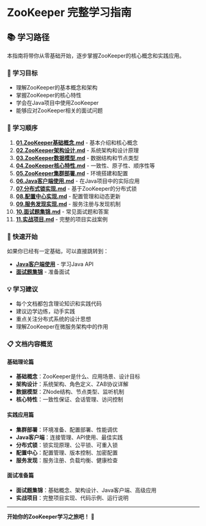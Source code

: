 # ZooKeeper 完整学习指南

## 📚 学习路径

本指南将带你从零基础开始，逐步掌握ZooKeeper的核心概念和实践应用。

### 🎯 学习目标
- 理解ZooKeeper的基本概念和架构
- 掌握ZooKeeper的核心特性
- 学会在Java项目中使用ZooKeeper
- 能够应对ZooKeeper相关的面试问题

### 📖 学习顺序
1. **[01.ZooKeeper基础概念.md](./01.ZooKeeper基础概念.md)** - 基本介绍和核心概念
2. **[02.ZooKeeper架构设计.md](./02.ZooKeeper架构设计.md)** - 系统架构和设计原理
3. **[03.ZooKeeper数据模型.md](./03.ZooKeeper数据模型.md)** - 数据结构和节点类型
4. **[04.ZooKeeper核心特性.md](./04.ZooKeeper核心特性.md)** - 一致性、原子性、顺序性等
5. **[05.ZooKeeper集群部署.md](./05.ZooKeeper集群部署.md)** - 环境搭建和配置
6. **[06.Java客户端使用.md](./06.Java客户端使用.md)** - 在Java项目中的实际应用
7. **[07.分布式锁实现.md](./07.分布式锁实现.md)** - 基于ZooKeeper的分布式锁
8. **[08.配置中心实现.md](./08.配置中心实现.md)** - 配置管理和动态更新
9. **[09.服务发现实现.md](./09.服务发现实现.md)** - 服务注册与发现机制
10. **[10.面试题集锦.md](./10.面试题集锦.md)** - 常见面试题和答案
11. **[11.实战项目.md](./11.实战项目.md)** - 完整的项目实战案例

### 🚀 快速开始
如果你已经有一定基础，可以直接跳转到：
- **[Java客户端使用](./06.Java客户端使用.md)** - 学习Java API
- **[面试题集锦](./10.面试题集锦.md)** - 准备面试

### 💡 学习建议
- 每个文档都包含理论知识和实践代码
- 建议边学边练，动手实践
- 重点关注分布式系统的设计思想
- 理解ZooKeeper在微服务架构中的作用

### 📋 文档内容概览

#### 基础理论篇
- **基础概念**：ZooKeeper是什么、应用场景、设计目标
- **架构设计**：系统架构、角色定义、ZAB协议详解
- **数据模型**：ZNode结构、节点类型、监听机制
- **核心特性**：一致性保证、会话管理、访问控制

#### 实践应用篇
- **集群部署**：环境准备、配置部署、性能调优
- **Java客户端**：连接管理、API使用、最佳实践
- **分布式锁**：锁实现原理、公平锁、可重入锁
- **配置中心**：配置管理、版本控制、加密配置
- **服务发现**：服务注册、负载均衡、健康检查

#### 面试准备篇
- **面试题集锦**：基础概念、架构设计、Java客户端、高级应用
- **实战项目**：完整项目实现、代码示例、运行说明

---

**开始你的ZooKeeper学习之旅吧！** 🎉
